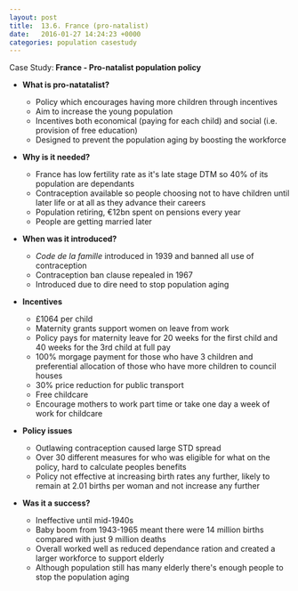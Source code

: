 ```yaml
---
layout: post
title:  13.6. France (pro-natalist)
date:   2016-01-27 14:24:23 +0000
categories: population casestudy
---
```


<div class="know know-info">
<i class="fa fa-book" aria-hidden="true"></i> Case Study:<b>
France - Pro-natalist population policy
</b></div>

* **What is pro-natatalist?**
	* Policy which encourages having more children through incentives
	* Aim to increase the young population
	* Incentives both economical (paying for each child) and social (i.e. provision of free education)
	* Designed to prevent the population aging by boosting the workforce

* **Why is it needed?**
	* France has low fertility rate as it's late stage DTM so 40% of its population are dependants
	* Contraception available so people choosing not to have children until later life or at all as they advance their careers
	* Population retiring, €12bn spent on pensions every year
	* People are getting married later

* **When was it introduced?**
	* *Code de la famille* introduced in 1939 and banned all use of contraception
	* Contraception ban clause repealed in 1967
	* Introduced due to dire need to stop population aging

* **Incentives**
	* £1064 per child 
	* Maternity grants support women on leave from work
	* Policy pays for maternity leave for 20 weeks for the first child and 40 weeks for the 3rd child at full pay
	* 100% morgage payment for those who have 3 children and preferential allocation of those who have more children to council houses
	* 30% price reduction for public transport
	* Free childcare
	* Encourage mothers to work part time or take one day a week of work for childcare

* **Policy issues**
	* Outlawing contraception caused large STD spread
	* Over 30 different measures for who was eligible for what on the policy, hard to calculate peoples benefits
	* Policy not effective at increasing birth rates any further, likely to remain at 2.01 births per woman and not increase any further

* **Was it a success?** 
	* Ineffective until mid-1940s
	* Baby boom from 1943-1965 meant there were 14 million births compared with just 9 million deaths
	* Overall worked well as reduced dependance ration and created a larger workforce to support elderly 
	* Although population still has many elderly there's enough people to stop the population aging
 